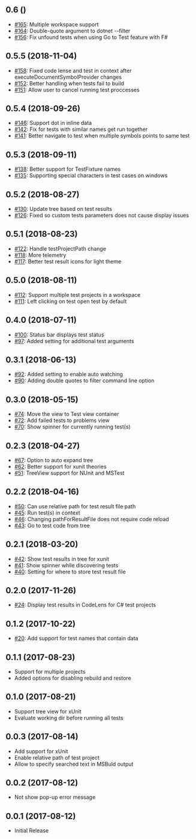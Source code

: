 ## 0.6 ()
* [#165](https://github.com/formulahendry/vscode-dotnet-test-explorer/pull/165): Multiple workspace support
* [#164](https://github.com/formulahendry/vscode-dotnet-test-explorer/pull/164): Double-quote argument to dotnet --filter
* [#156](https://github.com/formulahendry/vscode-dotnet-test-explorer/pull/156): Fix unfound tests when using Go to Test feature with F# 

## 0.5.5 (2018-11-04)
* [#158](https://github.com/formulahendry/vscode-dotnet-test-explorer/pull/158): Fixed code lense and test in context after executeDocumentSymbolProvider changes
* [#152](https://github.com/formulahendry/vscode-dotnet-test-explorer/pull/152): Better handling when tests fail to build
* [#151](https://github.com/formulahendry/vscode-dotnet-test-explorer/pull/151): Allow user to cancel running test proccesses

## 0.5.4 (2018-09-26)
* [#146](https://github.com/formulahendry/vscode-dotnet-test-explorer/pull/146): Support dot in inline data
* [#142](https://github.com/formulahendry/vscode-dotnet-test-explorer/pull/142): Fix for tests with similar names get run together
* [#141](https://github.com/formulahendry/vscode-dotnet-test-explorer/pull/141): Better navigate to test when multiple symbols points to same test

## 0.5.3 (2018-09-11)
* [#138](https://github.com/formulahendry/vscode-dotnet-test-explorer/pull/138): Better support for TestFixture names
* [#135](https://github.com/formulahendry/vscode-dotnet-test-explorer/pull/135): Supporting special characters in test cases on windows

## 0.5.2 (2018-08-27)
* [#130](https://github.com/formulahendry/vscode-dotnet-test-explorer/pull/130): Update tree based on test results
* [#126](https://github.com/formulahendry/vscode-dotnet-test-explorer/pull/126): Fixed so custom tests parameters does not cause display issues

## 0.5.1 (2018-08-23)
* [#122](https://github.com/formulahendry/vscode-dotnet-test-explorer/pull/122): Handle testProjectPath change
* [#118](https://github.com/formulahendry/vscode-dotnet-test-explorer/pull/118): More telemetry
* [#117](https://github.com/formulahendry/vscode-dotnet-test-explorer/pull/117): Better test result icons for light theme

## 0.5.0 (2018-08-11)
* [#112](https://github.com/formulahendry/vscode-dotnet-test-explorer/pull/112): Support multiple test projects in a workspace 
* [#111](https://github.com/formulahendry/vscode-dotnet-test-explorer/pull/111): Left clicking on test open test by default

## 0.4.0 (2018-07-11)
* [#100](https://github.com/formulahendry/vscode-dotnet-test-explorer/pull/100): Status bar displays test status
* [#97](https://github.com/formulahendry/vscode-dotnet-test-explorer/pull/97): Added setting for additional test arguments

## 0.3.1 (2018-06-13)
* [#92](https://github.com/formulahendry/vscode-dotnet-test-explorer/pull/92): Added setting to enable auto watching
* [#90](https://github.com/formulahendry/vscode-dotnet-test-explorer/pull/90): Adding double quotes to filter command line option

## 0.3.0 (2018-05-15)
* [#74](https://github.com/formulahendry/vscode-dotnet-test-explorer/pull/74): Move the view to Test view container
* [#72](https://github.com/formulahendry/vscode-dotnet-test-explorer/pull/72): Add failed tests to problems view
* [#70](https://github.com/formulahendry/vscode-dotnet-test-explorer/pull/70): Show spinner for currently running test(s)

## 0.2.3 (2018-04-27)
* [#67](https://github.com/formulahendry/vscode-dotnet-test-explorer/pull/67): Option to auto expand tree
* [#62](https://github.com/formulahendry/vscode-dotnet-test-explorer/pull/62): Better support for xunit theories
* [#51](https://github.com/formulahendry/vscode-dotnet-test-explorer/pull/51): TreeView support for NUnit and MSTest

## 0.2.2 (2018-04-16)
* [#50](https://github.com/formulahendry/vscode-dotnet-test-explorer/pull/52): Can use relative path for test result file path
* [#45](https://github.com/formulahendry/vscode-dotnet-test-explorer/pull/45): Run test(s) in context
* [#46](https://github.com/formulahendry/vscode-dotnet-test-explorer/pull/48): Changing pathForResultFile does not require code reload
* [#43](https://github.com/formulahendry/vscode-dotnet-test-explorer/pull/43): Go to test code from tree

## 0.2.1 (2018-03-20)
* [#42](https://github.com/formulahendry/vscode-dotnet-test-explorer/pull/42): Show test results in tree for xunit
* [#41](https://github.com/formulahendry/vscode-dotnet-test-explorer/pull/41): Show spinner while discovering tests
* [#40](https://github.com/formulahendry/vscode-dotnet-test-explorer/pull/40): Setting for where to store test result file

## 0.2.0 (2017-11-26)
* [#24](https://github.com/formulahendry/vscode-dotnet-test-explorer/pull/24): Display test results in CodeLens for C# test projects

## 0.1.2 (2017-10-22)
* [#20](https://github.com/formulahendry/vscode-dotnet-test-explorer/pull/20): Add support for test names that contain data

## 0.1.1 (2017-08-23)
* Support for multiple projects
* Added options for disabling rebuild and restore

## 0.1.0 (2017-08-21)
* Support tree view for xUnit
* Evaluate working dir before running all tests

## 0.0.3 (2017-08-14)
* Add support for xUnit
* Enable relative path of test project
* Allow to specify searched text in MSBuld output

## 0.0.2 (2017-08-12)
* Not show pop-up error message

## 0.0.1 (2017-08-12)
* Initial Release
